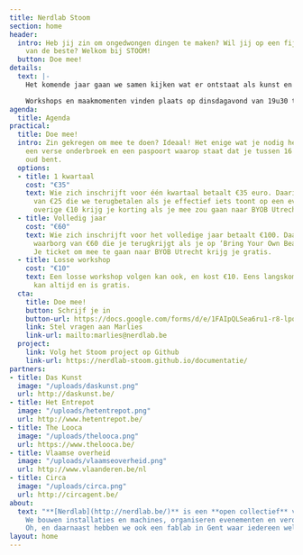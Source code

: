 ```yaml
---
title: Nerdlab Stoom
section: home
header:
  intro: Heb jij zin om ongedwongen dingen te maken? Wil jij op een fijne manier leren
    van de beste? Welkom bij STOOM!
  button: Doe mee!
details:
  text: |-
    Het komende jaar gaan we samen kijken wat er ontstaat als kunst en technologie botsen. Aan de hand van laagdrempelige workshops kijken we hoe je met een beamer kan mappen, zoeken we de limieten van VR en gaan we aan de slag met licht. Jep, dat las je goed.

    Workshops en maakmomenten vinden plaats op dinsdagavond van 19u30 tot 22u. Elke woensdagavond vanaf 19u00 is het lab open, en kan je komen doorwerken aan je creatie. Nerdlab vind je in Nieuwland 65, 9000 Gent. Garagepoort door, eerste links. Verzekering en gezelligheid zijn geregeld.
agenda:
  title: Agenda
practical:
  title: Doe mee!
  intro: Zin gekregen om mee te doen? Ideaal! Het enige wat je nodig hebt is een laptop,
    een verse onderbroek en een paspoort waarop staat dat je tussen 16 en 25 jaar
    oud bent.
  options:
  - title: 1 kwartaal
    cost: "€35"
    text: Wie zich inschrijft voor één kwartaal betaalt €35 euro. Daarin zit een waarborg
      van €25 die we terugbetalen als je effectief iets toont op een evenement. De
      overige €10 krijg je korting als je mee zou gaan naar BYOB Utrecht.
  - title: Volledig jaar
    cost: "€60"
    text: Wie zich inschrijft voor het volledige jaar betaalt €100. Daarin zit een
      waarborg van €60 die je terugkrijgt als je op ‘Bring Your Own Beamer Gent’ staat.
      Je ticket om mee te gaan naar BYOB Utrecht krijg je gratis.
  - title: Losse workshop
    cost: "€10"
    text: Een losse workshop volgen kan ook, en kost €10. Eens langskomen op een werkmoment
      kan altijd en is gratis.
  cta:
    title: Doe mee!
    button: Schrijf je in
    button-url: https://docs.google.com/forms/d/e/1FAIpQLSea6ru1-r8-lpqlmmpsBAgrIBCkENQDwyFg_B_syE3Dx-HB7w/viewform
    link: Stel vragen aan Marlies
    link-url: mailto:marlies@nerdlab.be
  project:
    link: Volg het Stoom project op Github
    link-url: https://nerdlab-stoom.github.io/documentatie/
partners:
- title: Das Kunst
  image: "/uploads/daskunst.png"
  url: http://daskunst.be/
- title: Het Entrepot
  image: "/uploads/hetentrepot.png"
  url: http://www.hetentrepot.be/
- title: The Looca
  image: "/uploads/thelooca.png"
  url: https://www.thelooca.be/
- title: Vlaamse overheid
  image: "/uploads/vlaamseoverheid.png"
  url: http://www.vlaanderen.be/nl
- title: Circa
  image: "/uploads/circa.png"
  url: http://circagent.be/
about:
  text: "**[Nerdlab](http://nerdlab.be/)** is een **open collectief** van **makers**.
    We bouwen installaties en machines, organiseren evenementen en veroveren de wereld.
    Oh, en daarnaast hebben we ook een fablab in Gent waar iedereen welkom is."
layout: home
---
```

